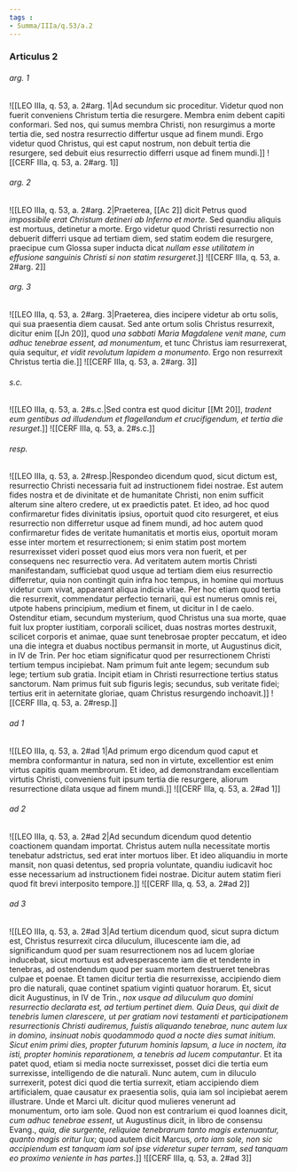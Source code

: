```yaml
---
tags : 
- Summa/IIIa/q.53/a.2
---
```


### Articulus 2

###### arg. 1
![[LEO IIIa, q. 53, a. 2#arg. 1|Ad secundum sic proceditur. Videtur quod non fuerit conveniens Christum tertia die resurgere. Membra enim debent capiti conformari. Sed nos, qui sumus membra Christi, non resurgimus a morte tertia die, sed nostra resurrectio differtur usque ad finem mundi. Ergo videtur quod Christus, qui est caput nostrum, non debuit tertia die resurgere, sed debuit eius resurrectio differri usque ad finem mundi.]]
![[CERF IIIa, q. 53, a. 2#arg. 1]]

###### arg. 2
![[LEO IIIa, q. 53, a. 2#arg. 2|Praeterea, [[Ac 2]] dicit Petrus quod *impossibile erat Christum detineri ab Inferno et morte*. Sed quandiu aliquis est mortuus, detinetur a morte. Ergo videtur quod Christi resurrectio non debuerit differri usque ad tertiam diem, sed statim eodem die resurgere, praecipue cum Glossa super inducta dicat *nullam esse utilitatem in effusione sanguinis Christi si non statim resurgeret*.]]
![[CERF IIIa, q. 53, a. 2#arg. 2]]

###### arg. 3
![[LEO IIIa, q. 53, a. 2#arg. 3|Praeterea, dies incipere videtur ab ortu solis, qui sua praesentia diem causat. Sed ante ortum solis Christus resurrexit, dicitur enim [[Jn 20]], quod *una sabbati Maria Magdalene venit mane, cum adhuc tenebrae essent, ad monumentum*, et tunc Christus iam resurrexerat, quia sequitur, *et vidit revolutum lapidem a monumento*. Ergo non resurrexit Christus tertia die.]]
![[CERF IIIa, q. 53, a. 2#arg. 3]]

###### s.c.
![[LEO IIIa, q. 53, a. 2#s.c.|Sed contra est quod dicitur [[Mt 20]], *tradent eum gentibus ad illudendum et flagellandum et crucifigendum, et tertia die resurget*.]]
![[CERF IIIa, q. 53, a. 2#s.c.]]

###### resp.
![[LEO IIIa, q. 53, a. 2#resp.|Respondeo dicendum quod, sicut dictum est, resurrectio Christi necessaria fuit ad instructionem fidei nostrae. Est autem fides nostra et de divinitate et de humanitate Christi, non enim sufficit alterum sine altero credere, ut ex praedictis patet. Et ideo, ad hoc quod confirmaretur fides divinitatis ipsius, oportuit quod cito resurgeret, et eius resurrectio non differretur usque ad finem mundi, ad hoc autem quod confirmaretur fides de veritate humanitatis et mortis eius, oportuit moram esse inter mortem et resurrectionem; si enim statim post mortem resurrexisset videri posset quod eius mors vera non fuerit, et per consequens nec resurrectio vera. Ad veritatem autem mortis Christi manifestandam, sufficiebat quod usque ad tertiam diem eius resurrectio differretur, quia non contingit quin infra hoc tempus, in homine qui mortuus videtur cum vivat, appareant aliqua indicia vitae. Per hoc etiam quod tertia die resurrexit, commendatur perfectio ternarii, qui est numerus omnis rei, utpote habens principium, medium et finem, ut dicitur in I de caelo. Ostenditur etiam, secundum mysterium, quod Christus una sua morte, quae fuit lux propter iustitiam, corporali scilicet, duas nostras mortes destruxit, scilicet corporis et animae, quae sunt tenebrosae propter peccatum, et ideo una die integra et duabus noctibus permansit in morte, ut Augustinus dicit, in IV de Trin. Per hoc etiam significatur quod per resurrectionem Christi tertium tempus incipiebat. Nam primum fuit ante legem; secundum sub lege; tertium sub gratia. Incipit etiam in Christi resurrectione tertius status sanctorum. Nam primus fuit sub figuris legis; secundus, sub veritate fidei; tertius erit in aeternitate gloriae, quam Christus resurgendo inchoavit.]]
![[CERF IIIa, q. 53, a. 2#resp.]]

###### ad 1
![[LEO IIIa, q. 53, a. 2#ad 1|Ad primum ergo dicendum quod caput et membra conformantur in natura, sed non in virtute, excellentior est enim virtus capitis quam membrorum. Et ideo, ad demonstrandam excellentiam virtutis Christi, conveniens fuit ipsum tertia die resurgere, aliorum resurrectione dilata usque ad finem mundi.]]
![[CERF IIIa, q. 53, a. 2#ad 1]]

###### ad 2
![[LEO IIIa, q. 53, a. 2#ad 2|Ad secundum dicendum quod detentio coactionem quandam importat. Christus autem nulla necessitate mortis tenebatur adstrictus, sed erat inter mortuos liber. Et ideo aliquandiu in morte mansit, non quasi detentus, sed propria voluntate, quandiu iudicavit hoc esse necessarium ad instructionem fidei nostrae. Dicitur autem statim fieri quod fit brevi interposito tempore.]]
![[CERF IIIa, q. 53, a. 2#ad 2]]

###### ad 3
![[LEO IIIa, q. 53, a. 2#ad 3|Ad tertium dicendum quod, sicut supra dictum est, Christus resurrexit circa diluculum, illucescente iam die, ad significandum quod per suam resurrectionem nos ad lucem gloriae inducebat, sicut mortuus est advesperascente iam die et tendente in tenebras, ad ostendendum quod per suam mortem destrueret tenebras culpae et poenae. Et tamen dicitur tertia die resurrexisse, accipiendo diem pro die naturali, quae continet spatium viginti quatuor horarum. Et, sicut dicit Augustinus, in IV de Trin., *nox usque ad diluculum quo domini resurrectio declarata est, ad tertium pertinet diem. Quia Deus, qui dixit de tenebris lumen clarescere, ut per gratiam novi testamenti et participationem resurrectionis Christi audiremus, fuistis aliquando tenebrae, nunc autem lux in domino, insinuat nobis quodammodo quod a nocte dies sumat initium. Sicut enim primi dies, propter futurum hominis lapsum, a luce in noctem, ita isti, propter hominis reparationem, a tenebris ad lucem computantur*. Et ita patet quod, etiam si media nocte surrexisset, posset dici die tertia eum surrexisse, intelligendo de die naturali. Nunc autem, cum in diluculo surrexerit, potest dici quod die tertia surrexit, etiam accipiendo diem artificialem, quae causatur ex praesentia solis, quia iam sol incipiebat aerem illustrare. Unde et Marci ult. dicitur quod mulieres venerunt ad monumentum, orto iam sole. Quod non est contrarium ei quod Ioannes dicit, *cum adhuc tenebrae essent*, ut Augustinus dicit, in libro de consensu Evang., *quia, die surgente, reliquiae tenebrarum tanto magis extenuantur, quanto magis oritur lux*; quod autem dicit Marcus, *orto iam sole, non sic accipiendum est tanquam iam sol ipse videretur super terram, sed tanquam eo proximo veniente in has partes*.]]
![[CERF IIIa, q. 53, a. 2#ad 3]]

